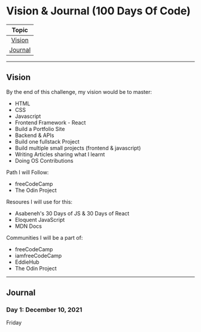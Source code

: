# Vision & Journal (100 Days Of Code)

|      **Topic**      |
| :-----------------: |
|  [Vision](#vision)  |
| [Journal](#journal) |

***

## Vision
By the end of this challenge, my vision would be to master:
- HTML
- CSS
- Javascript
- Frontend Framework - React
- Build a Portfolio Site
- Backend & APIs
- Build one fullstack Project
- Build multiple small projects (frontend & javascript)
- Writing Articles sharing what I learnt
- Doing OS Contributions

Path I will Follow:
- freeCodeCamp
- The Odin Project

Resoures I will use for this:
- Asabeneh's 30 Days of JS & 30 Days of React
- Eloquent JavaScript
- MDN Docs

Communities I will be a part of:
- freeCodeCamp
- iamfreeCodeCamp
- EddieHub
- The Odin Project

***
## Journal

### Day 1: December 10, 2021
Friday